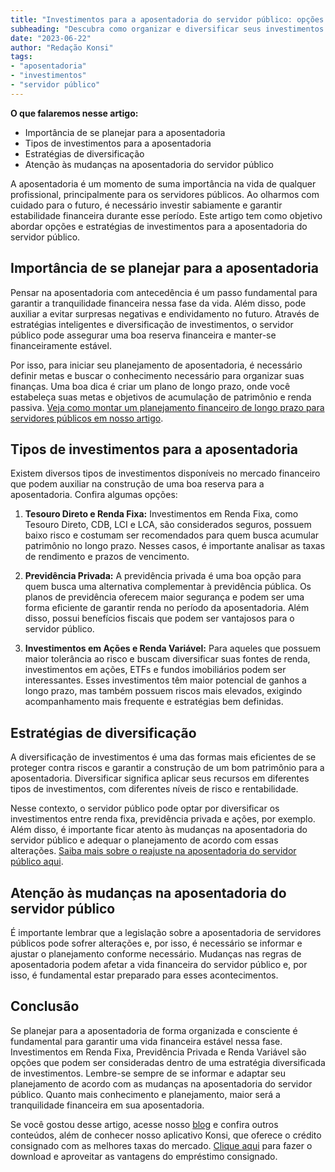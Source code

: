 ```yaml
---
title: "Investimentos para a aposentadoria do servidor público: opções e estratégias"
subheading: "Descubra como organizar e diversificar seus investimentos pensando na sua aposentadoria."
date: "2023-06-22"
author: "Redação Konsi"
tags:
- "aposentadoria"
- "investimentos"
- "servidor público"
---
```


**O que falaremos nesse artigo:**
- Importância de se planejar para a aposentadoria
- Tipos de investimentos para a aposentadoria
- Estratégias de diversificação
- Atenção às mudanças na aposentadoria do servidor público

A aposentadoria é um momento de suma importância na vida de qualquer profissional, principalmente para os servidores públicos. Ao olharmos com cuidado para o futuro, é necessário investir sabiamente e garantir estabilidade financeira durante esse período. Este artigo tem como objetivo abordar opções e estratégias de investimentos para a aposentadoria do servidor público.

## Importância de se planejar para a aposentadoria

Pensar na aposentadoria com antecedência é um passo fundamental para garantir a tranquilidade financeira nessa fase da vida. Além disso, pode auxiliar a evitar surpresas negativas e endividamento no futuro. Através de estratégias inteligentes e diversificação de investimentos, o servidor público pode assegurar uma boa reserva financeira e manter-se financeiramente estável.

Por isso, para iniciar seu planejamento de aposentadoria, é necessário definir metas e buscar o conhecimento necessário para organizar suas finanças. Uma boa dica é criar um plano de longo prazo, onde você estabeleça suas metas e objetivos de acumulação de patrimônio e renda passiva. [Veja como montar um planejamento financeiro de longo prazo para servidores públicos em nosso artigo](https://konsi.com.br/postagens/como-montar-um-planejamento-financeiro-de-longo-prazo-para-servidores-pblicos).

## Tipos de investimentos para a aposentadoria

Existem diversos tipos de investimentos disponíveis no mercado financeiro que podem auxiliar na construção de uma boa reserva para a aposentadoria. Confira algumas opções:

1. **Tesouro Direto e Renda Fixa:** Investimentos em Renda Fixa, como Tesouro Direto, CDB, LCI e LCA, são considerados seguros, possuem baixo risco e costumam ser recomendados para quem busca acumular patrimônio no longo prazo. Nesses casos, é importante analisar as taxas de rendimento e prazos de vencimento.
  
2. **Previdência Privada:** A previdência privada é uma boa opção para quem busca uma alternativa complementar à previdência pública. Os planos de previdência oferecem maior segurança e podem ser uma forma eficiente de garantir renda no período da aposentadoria. Além disso, possui benefícios fiscais que podem ser vantajosos para o servidor público.

3. **Investimentos em Ações e Renda Variável:** Para aqueles que possuem maior tolerância ao risco e buscam diversificar suas fontes de renda, investimentos em ações, ETFs e fundos imobiliários podem ser interessantes. Esses investimentos têm maior potencial de ganhos a longo prazo, mas também possuem riscos mais elevados, exigindo acompanhamento mais frequente e estratégias bem definidas.

## Estratégias de diversificação

A diversificação de investimentos é uma das formas mais eficientes de se proteger contra riscos e garantir a construção de um bom patrimônio para a aposentadoria. Diversificar significa aplicar seus recursos em diferentes tipos de investimentos, com diferentes níveis de risco e rentabilidade.

Nesse contexto, o servidor público pode optar por diversificar os investimentos entre renda fixa, previdência privada e ações, por exemplo. Além disso, é importante ficar atento às mudanças na aposentadoria do servidor público e adequar o planejamento de acordo com essas alterações. [Saiba mais sobre o reajuste na aposentadoria do servidor público aqui](https://konsi.com.br/postagens/aposentadoria-do-servidor-publico-sp-saiba-mais-sobre-o-reajuste).

## Atenção às mudanças na aposentadoria do servidor público

É importante lembrar que a legislação sobre a aposentadoria de servidores públicos pode sofrer alterações e, por isso, é necessário se informar e ajustar o planejamento conforme necessário. Mudanças nas regras de aposentadoria podem afetar a vida financeira do servidor público e, por isso, é fundamental estar preparado para esses acontecimentos.

## Conclusão

Se planejar para a aposentadoria de forma organizada e consciente é fundamental para garantir uma vida financeira estável nessa fase. Investimentos em Renda Fixa, Previdência Privada e Renda Variável são opções que podem ser consideradas dentro de uma estratégia diversificada de investimentos. Lembre-se sempre de se informar e adaptar seu planejamento de acordo com as mudanças na aposentadoria do servidor público. Quanto mais conhecimento e planejamento, maior será a tranquilidade financeira em sua aposentadoria. 

Se você gostou desse artigo, acesse nosso [blog](https://konsi.com.br/postagens) e confira outros conteúdos, além de conhecer nosso aplicativo Konsi, que oferece o crédito consignado com as melhores taxas do mercado. [Clique aqui](https://konsi.com.br/download) para fazer o download e aproveitar as vantagens do empréstimo consignado.